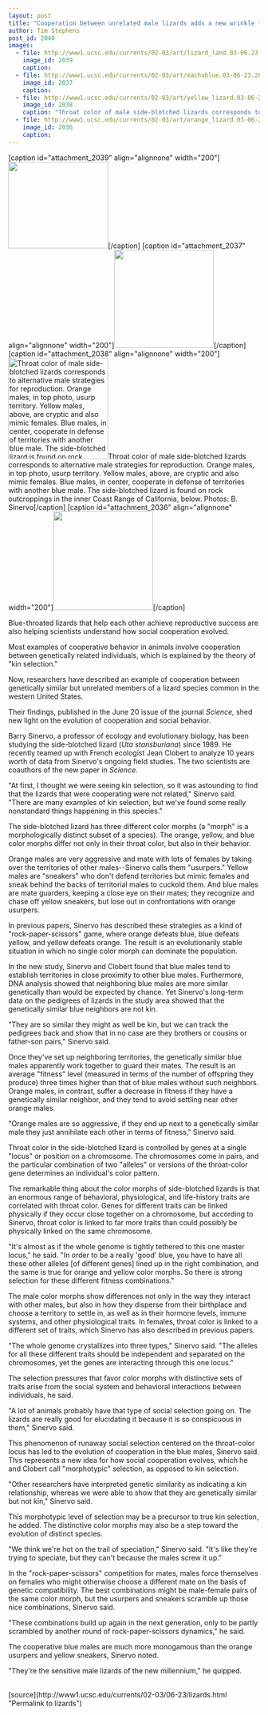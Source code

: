 ```yaml
---
layout: post
title: "Cooperation between unrelated male lizards adds a new wrinkle to evolutionary theory"
author: Tim Stephens
post_id: 2040
images:
  - file: http://www1.ucsc.edu/currents/02-03/art/lizard_land.03-06.23.200.jpg
    image_id: 2039
    caption: 
  - file: http://www1.ucsc.edu/currents/02-03/art/machoblue.03-06-23.200.jpg
    image_id: 2037
    caption: 
  - file: http://www1.ucsc.edu/currents/02-03/art/yellow_lizard.03-06-23.jpg
    image_id: 2038
    caption: "Throat color of male side-blotched lizards corresponds to alternative male strategies for reproduction. Orange males, in top photo, usurp territory. Yellow males, above, are cryptic and also mimic females. Blue males, in center, cooperate in defense of territories with another blue male. The side-blotched lizard is found on rock outcroppings in the inner Coast Range of California, below. Photos: B. Sinervo"
  - file: http://www1.ucsc.edu/currents/02-03/art/orange_lizard.03-06-23.200.jpg
    image_id: 2036
    caption: 
---
```


[caption id="attachment_2039" align="alignnone" width="200"]<a href="http://localhost/mysite/wp-content/uploads/2003/06/lizard_land.03-06.23.200.jpg"><img class="size-full wp-image-2039" src="http://localhost/mysite/wp-content/uploads/2003/06/lizard_land.03-06.23.200.jpg" alt="" width="200" height="173" /></a>[/caption]
[caption id="attachment_2037" align="alignnone" width="200"]<a href="http://localhost/mysite/wp-content/uploads/2003/06/machoblue.03-06-23.200.jpg"><img class="size-full wp-image-2037" src="http://localhost/mysite/wp-content/uploads/2003/06/machoblue.03-06-23.200.jpg" alt="" width="200" height="196" /></a>[/caption]
[caption id="attachment_2038" align="alignnone" width="200"]<a href="http://localhost/mysite/wp-content/uploads/2003/06/yellow_lizard.03-06-23.jpg"><img class="size-full wp-image-2038" src="http://localhost/mysite/wp-content/uploads/2003/06/yellow_lizard.03-06-23.jpg" alt="Throat color of male side-blotched lizards corresponds to alternative male strategies for reproduction. Orange males, in top photo, usurp territory. Yellow males, above, are cryptic and also mimic females. Blue males, in center, cooperate in defense of territories with another blue male. The side-blotched lizard is found on rock outcroppings in the inner Coast Range of California, below. Photos: B. Sinervo" width="200" height="202" /></a>Throat color of male side-blotched lizards corresponds to alternative male strategies for reproduction. Orange males, in top photo, usurp territory. Yellow males, above, are cryptic and also mimic females. Blue males, in center, cooperate in defense of territories with another blue male. The side-blotched lizard is found on rock outcroppings in the inner Coast Range of California, below. Photos: B. Sinervo[/caption]
[caption id="attachment_2036" align="alignnone" width="200"]<a href="http://localhost/mysite/wp-content/uploads/2003/06/orange_lizard.03-06-23.200.jpg"><img class="size-full wp-image-2036" src="http://localhost/mysite/wp-content/uploads/2003/06/orange_lizard.03-06-23.200.jpg" alt="" width="200" height="197" /></a>[/caption]
<p>
  Blue-throated lizards that help each other achieve reproductive success are also helping scientists understand how social cooperation evolved.
</p>
<p>
  Most examples of cooperative behavior in animals involve cooperation between genetically related individuals, which is explained by the theory of "kin selection."
</p>
<p>
  Now, researchers have described an example of cooperation between genetically similar but unrelated members of a lizard species common in the western United States.
</p>
<p>
  Their findings, published in the June 20 issue of the journal <i>Science,</i> shed new light on the evolution of cooperation and social behavior.<br>
</p>
<p>
  Barry Sinervo, a professor of ecology and evolutionary biology, has been studying the side-blotched lizard (<i>Uta stansburiana</i>) since 1989. He recently teamed up with French ecologist Jean Clobert to analyze 10 years worth of data from Sinervo's ongoing field studies. The two scientists are coauthors of the new paper in <i>Science.</i><br>
</p>
<p>
  "At first, I thought we were seeing kin selection, so it was astounding to find that the lizards that were cooperating were not related," Sinervo said. "There are many examples of kin selection, but we've found some really nonstandard things happening in this species."<br>
</p>
<p>
  The side-blotched lizard has three different color morphs (a "morph" is a morphologically distinct subset of a species). The orange, yellow, and blue color morphs differ not only in their throat color, but also in their behavior.
</p>
<p>
  Orange males are very aggressive and mate with lots of females by taking over the territories of other males--Sinervo calls them "usurpers." Yellow males are "sneakers" who don't defend territories but mimic females and sneak behind the backs of territorial males to cuckold them. And blue males are mate guarders, keeping a close eye on their mates; they recognize and chase off yellow sneakers, but lose out in confrontations with orange usurpers.<br>
</p>
<p>
  In previous papers, Sinervo has described these strategies as a kind of "rock-paper-scissors" game, where orange defeats blue, blue defeats yellow, and yellow defeats orange. The result is an evolutionarily stable situation in which no single color morph can dominate the population.<br>
</p>
<p>
  In the new study, Sinervo and Clobert found that blue males tend to establish territories in close proximity to other blue males. Furthermore, DNA analysis showed that neighboring blue males are more similar genetically than would be expected by chance. Yet Sinervo's long-term data on the pedigrees of lizards in the study area showed that the genetically similar blue neighbors are not kin.<br>
</p>
<p>
  "They are so similar they might as well be kin, but we can track the pedigrees back and show that in no case are they brothers or cousins or father-son pairs," Sinervo said.<br>
</p>
<p>
  Once they've set up neighboring territories, the genetically similar blue males apparently work together to guard their mates. The result is an average "fitness" level (measured in terms of the number of offspring they produce) three times higher than that of blue males without such neighbors. Orange males, in contrast, suffer a decrease in fitness if they have a genetically similar neighbor, and they tend to avoid settling near other orange males.<br>
</p>
<p>
  "Orange males are so aggressive, if they end up next to a genetically similar male they just annihilate each other in terms of fitness," Sinervo said.<br>
</p>
<p>
  Throat color in the side-blotched lizard is controlled by genes at a single "locus" or position on a chromosome. The chromosomes come in pairs, and the particular combination of two "alleles" or versions of the throat-color gene determines an individual's color pattern.<br>
</p>
<p>
  The remarkable thing about the color morphs of side-blotched lizards is that an enormous range of behavioral, physiological, and life-history traits are correlated with throat color. Genes for different traits can be linked physically if they occur close together on a chromosome, but according to Sinervo, throat color is linked to far more traits than could possibly be physically linked on the same chromosome.<br>
</p>
<p>
  "It's almost as if the whole genome is tightly tethered to this one master locus," he said. "In order to be a really 'good' blue, you have to have all these other alleles [of different genes] lined up in the right combination, and the same is true for orange and yellow color morphs. So there is strong selection for these different fitness combinations."<br>
</p>
<p>
  The male color morphs show differences not only in the way they interact with other males, but also in how they disperse from their birthplace and choose a territory to settle in, as well as in their hormone levels, immune systems, and other physiological traits. In females, throat color is linked to a different set of traits, which Sinervo has also described in previous papers.<br>
</p>
<p>
  "The whole genome crystallizes into three types," Sinervo said. "The alleles for all these different traits should be independent and separated on the chromosomes, yet the genes are interacting through this one locus."<br>
</p>
<p>
  The selection pressures that favor color morphs with distinctive sets of traits arise from the social system and behavioral interactions between individuals, he said.<br>
</p>
<p>
  "A lot of animals probably have that type of social selection going on. The lizards are really good for elucidating it because it is so conspicuous in them," Sinervo said.<br>
</p>
<p>
  This phenomenon of runaway social selection centered on the throat-color locus has led to the evolution of cooperation in the blue males, Sinervo said. This represents a new idea for how social cooperation evolves, which he and Clobert call "morphotypic" selection, as opposed to kin selection.<br>
</p>
<p>
  "Other researchers have interpreted genetic similarity as indicating a kin relationship, whereas we were able to show that they are genetically similar but not kin," Sinervo said.<br>
</p>
<p>
  This morphotypic level of selection may be a precursor to true kin selection, he added. The distinctive color morphs may also be a step toward the evolution of distinct species.<br>
</p>
<p>
  "We think we're hot on the trail of speciation," Sinervo said. "It's like they're trying to speciate, but they can't because the males screw it up."<br>
</p>
<p>
  In the "rock-paper-scissors" competition for mates, males force themselves on females who might otherwise choose a different mate on the basis of genetic compatibility. The best combinations might be male-female pairs of the same color morph, but the usurpers and sneakers scramble up those nice combinations, Sinervo said.
</p>
<p>
  "These combinations build up again in the next generation, only to be partly scrambled by another round of rock-paper-scissors dynamics," he said.<br>
</p>
<p>
  The cooperative blue males are much more monogamous than the orange usurpers and yellow sneakers, Sinervo noted.<br>
</p>
<p>
  "They're the sensitive male lizards of the new millennium," he quipped.<br>
  <br>
</p>
[source](http://www1.ucsc.edu/currents/02-03/06-23/lizards.html "Permalink to lizards")
